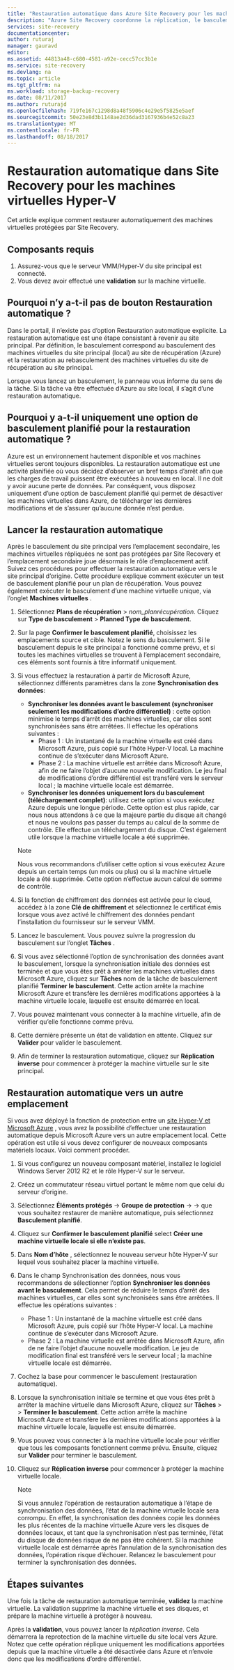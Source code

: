```yaml
---
title: "Restauration automatique dans Azure Site Recovery pour les machines virtuelles Hyper-V | Microsoft Docs"
description: "Azure Site Recovery coordonne la réplication, le basculement et la récupération des machines virtuelles et des serveurs physiques. Découvrez comment effectuer une restauration automatique à partir d’Azure vers un centre de données local."
services: site-recovery
documentationcenter: 
author: ruturaj
manager: gauravd
editor: 
ms.assetid: 44813a48-c680-4581-a92e-cecc57cc3b1e
ms.service: site-recovery
ms.devlang: na
ms.topic: article
ms.tgt_pltfrm: na
ms.workload: storage-backup-recovery
ms.date: 08/11/2017
ms.author: ruturajd
ms.openlocfilehash: 719fe167c1298d8a48f5906c4e29e5f5825e5aef
ms.sourcegitcommit: 50e23e8d3b1148ae2d36dad3167936b4e52c8a23
ms.translationtype: MT
ms.contentlocale: fr-FR
ms.lasthandoff: 08/18/2017
---
```

# <a name="failback-in-site-recovery-for-hyper-v-virtual-machines"></a>Restauration automatique dans Site Recovery pour les machines virtuelles Hyper-V

Cet article explique comment restaurer automatiquement des machines virtuelles protégées par Site Recovery.

## <a name="prerequisites"></a>Composants requis
1. Assurez-vous que le serveur VMM/Hyper-V du site principal est connecté.
2. Vous devez avoir effectué une **validation** sur la machine virtuelle.

## <a name="why-is-there-no-button-called-failback"></a>Pourquoi n’y a-t-il pas de bouton Restauration automatique ?
Dans le portail, il n’existe pas d’option Restauration automatique explicite. La restauration automatique est une étape consistant à revenir au site principal. Par définition, le basculement correspond au basculement des machines virtuelles du site principal (local) au site de récupération (Azure) et la restauration au rebasculement des machines virtuelles du site de récupération au site principal.

Lorsque vous lancez un basculement, le panneau vous informe du sens de la tâche. Si la tâche va être effectuée d’Azure au site local, il s’agit d’une restauration automatique.

## <a name="why-is-there-only-a-planned-failover-gesture-to-failback"></a>Pourquoi y a-t-il uniquement une option de basculement planifié pour la restauration automatique ?
Azure est un environnement hautement disponible et vos machines virtuelles seront toujours disponibles. La restauration automatique est une activité planifiée où vous décidez d’observer un bref temps d’arrêt afin que les charges de travail puissent être exécutées à nouveau en local. Il ne doit y avoir aucune perte de données. Par conséquent, vous disposez uniquement d’une option de basculement planifié qui permet de désactiver les machines virtuelles dans Azure, de télécharger les dernières modifications et de s’assurer qu’aucune donnée n’est perdue.

## <a name="initiate-failback"></a>Lancer la restauration automatique
Après le basculement du site principal vers l’emplacement secondaire, les machines virtuelles répliquées ne sont pas protégées par Site Recovery et l’emplacement secondaire joue désormais le rôle d’emplacement actif. Suivez ces procédures pour effectuer la restauration automatique vers le site principal d’origine. Cette procédure explique comment exécuter un test de basculement planifié pour un plan de récupération. Vous pouvez également exécuter le basculement d’une machine virtuelle unique, via l’onglet **Machines virtuelles** .

1. Sélectionnez **Plans de récupération** > *nom_planrécupération*. Cliquez sur **Type de basculement** > **Planned Type de basculement**.
2. Sur la page **Confirmer le basculement planifié**, choisissez les emplacements source et cible. Notez le sens du basculement. Si le basculement depuis le site principal a fonctionné comme prévu, et si toutes les machines virtuelles se trouvent à l’emplacement secondaire, ces éléments sont fournis à titre informatif uniquement.
3. Si vous effectuez la restauration à partir de Microsoft Azure, sélectionnez différents paramètres dans la zone **Synchronisation des données**:

   * **Synchroniser les données avant le basculement (synchroniser seulement les modifications d’ordre différentiel)** : cette option minimise le temps d’arrêt des machines virtuelles, car elles sont synchronisées sans être arrêtées. Il effectue les opérations suivantes :
     * Phase 1 : Un instantané de la machine virtuelle est créé dans Microsoft Azure, puis copié sur l’hôte Hyper-V local. La machine continue de s’exécuter dans Microsoft Azure.
     * Phase 2 : La machine virtuelle est arrêtée dans Microsoft Azure, afin de ne faire l’objet d’aucune nouvelle modification. Le jeu final de modifications d’ordre différentiel est transféré vers le serveur local ; la machine virtuelle locale est démarrée.

    - **Synchroniser les données uniquement lors du basculement (téléchargement complet)**: utilisez cette option si vous exécutez Azure depuis une longue période. Cette option est plus rapide, car nous nous attendons à ce que la majeure partie du disque ait changé et nous ne voulons pas passer du temps au calcul de la somme de contrôle. Elle effectue un téléchargement du disque. C’est également utile lorsque la machine virtuelle locale a été supprimée.

    >[!NOTE]
    >Nous vous recommandons d’utiliser cette option si vous exécutez Azure depuis un certain temps (un mois ou plus) ou si la machine virtuelle locale a été supprimée. Cette option n’effectue aucun calcul de somme de contrôle.
    >
    >




4. Si la fonction de chiffrement des données est activée pour le cloud, accédez à la zone **Clé de chiffrement** et sélectionnez le certificat émis lorsque vous avez activé le chiffrement des données pendant l’installation du fournisseur sur le serveur VMM.
5. Lancez le basculement. Vous pouvez suivre la progression du basculement sur l’onglet **Tâches** .
6. Si vous avez sélectionné l’option de synchronisation des données avant le basculement, lorsque la synchronisation initiale des données est terminée et que vous êtes prêt à arrêter les machines virtuelles dans Microsoft Azure, cliquez sur **Tâches** nom de la tâche de basculement planifié **Terminer le basculement**. Cette action arrête la machine Microsoft Azure et transfère les dernières modifications apportées à la machine virtuelle locale, laquelle est ensuite démarrée en local.
7. Vous pouvez maintenant vous connecter à la machine virtuelle, afin de vérifier qu’elle fonctionne comme prévu.
8. Cette dernière présente un état de validation en attente. Cliquez sur **Valider** pour valider le basculement.
9. Afin de terminer la restauration automatique, cliquez sur **Réplication inverse** pour commencer à protéger la machine virtuelle sur le site principal.

## <a name="failback-to-an-alternate-location"></a>Restauration automatique vers un autre emplacement
Si vous avez déployé la fonction de protection entre un [site Hyper-V et Microsoft Azure](site-recovery-hyper-v-site-to-azure.md) , vous avez la possibilité d’effectuer une restauration automatique depuis Microsoft Azure vers un autre emplacement local. Cette opération est utile si vous devez configurer de nouveaux composants matériels locaux. Voici comment procéder.

1. Si vous configurez un nouveau composant matériel, installez le logiciel Windows Server 2012 R2 et le rôle Hyper-V sur le serveur.
2. Créez un commutateur réseau virtuel portant le même nom que celui du serveur d’origine.
3. Sélectionnez **Éléments protégés** -> **Groupe de protection** -> <ProtectionGroupName> -> <VirtualMachineName> que vous souhaitez restaurer de manière automatique, puis sélectionnez **Basculement planifié**.
4. Cliquez sur **Confirmer le basculement planifié** select **Créer une machine virtuelle locale si elle n’existe pas**.
5. Dans **Nom d’hôte** , sélectionnez le nouveau serveur hôte Hyper-V sur lequel vous souhaitez placer la machine virtuelle.
6. Dans le champ Synchronisation des données, nous vous recommandons de sélectionner l’option **Synchroniser les données avant le basculement**. Cela permet de réduire le temps d’arrêt des machines virtuelles, car elles sont synchronisées sans être arrêtées. Il effectue les opérations suivantes :

   * Phase 1 : Un instantané de la machine virtuelle est créé dans Microsoft Azure, puis copié sur l’hôte Hyper-V local. La machine continue de s’exécuter dans Microsoft Azure.
   * Phase 2 : La machine virtuelle est arrêtée dans Microsoft Azure, afin de ne faire l’objet d’aucune nouvelle modification. Le jeu de modification final est transféré vers le serveur local ; la machine virtuelle locale est démarrée.
7. Cochez la base pour commencer le basculement (restauration automatique).
8. Lorsque la synchronisation initiale se termine et que vous êtes prêt à arrêter la machine virtuelle dans Microsoft Azure, cliquez sur **Tâches** > <planned failover job> > **Terminer le basculement**. Cette action arrête la machine Microsoft Azure et transfère les dernières modifications apportées à la machine virtuelle locale, laquelle est ensuite démarrée.
9. Vous pouvez vous connecter à la machine virtuelle locale pour vérifier que tous les composants fonctionnent comme prévu. Ensuite, cliquez sur **Valider** pour terminer le basculement.
10. Cliquez sur **Réplication inverse** pour commencer à protéger la machine virtuelle locale.

    > [!NOTE]
    > Si vous annulez l’opération de restauration automatique à l’étape de synchronisation des données, l’état de la machine virtuelle locale sera corrompu. En effet, la synchronisation des données copie les données les plus récentes de la machine virtuelle Azure vers les disques de données locaux, et tant que la synchronisation n’est pas terminée, l’état du disque de données risque de ne pas être cohérent. Si la machine virtuelle locale est démarrée après l’annulation de la synchronisation des données, l’opération risque d’échouer. Relancez le basculement pour terminer la synchronisation des données.
    >
    >



## <a name="next-steps"></a>Étapes suivantes

Une fois la tâche de restauration automatique terminée, **validez** la machine virtuelle. La validation supprime la machine virtuelle et ses disques, et prépare la machine virtuelle à protéger à nouveau.

Après la **validation**, vous pouvez lancer la *réplication inverse*. Cela démarrera la reprotection de la machine virtuelle du site local vers Azure. Notez que cette opération réplique uniquement les modifications apportées depuis que la machine virtuelle a été désactivée dans Azure et n’envoie donc que les modifications d’ordre différentiel.
